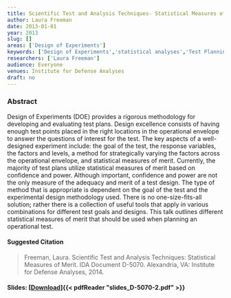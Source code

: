 ```yaml
---
title: Scientific Test and Analysis Techniques- Statistical Measures of Merit
author: Laura Freeman
date: 2013-01-01
year: 2013
slug: []
areas: ['Design of Experiments']
keywords: ['Design of Experiments','statistical analyses','Test Planning','Statistical Measures of Merit']
researchers: ['Laura Freeman']
audience: Everyone
venues: Institute for Defense Analyses
draft: no
---
```




### Abstract
Design of Experiments (DOE) provides a rigorous methodology for developing and evaluating test plans. Design excellence consists of having enough test points placed in the right locations in the operational envelope to answer the questions of interest for the test. The key aspects of a well-designed experiment include: the goal of the test, the response variables, the factors and levels, a method for strategically varying the factors across the operational envelope, and statistical measures of merit. Currently, the majority of test plans utilize statistical measures of merit based on confidence and power. Although important, confidence and power are not the only measure of the adequacy and merit of a test design. The type of method that is appropriate is dependent on the goal of the test and the experimental design methodology used. There is no one-size-fits-all solution; rather there is a collection of useful tools that apply in various combinations for different test goals and designs. This talk outlines different statistical measures of merit that should be used when planning an operational test.

#### Suggested Citation
> Freeman, Laura. Scientific Test and Analysis Techniques: Statistical Measures of Merit. IDA Document D-5070. Alexandria, VA: Institute for Defense Analyses, 2014.

#### Slides: [[Download](slides_D-5070-2.pdf)]{{< pdfReader "slides_D-5070-2.pdf" >}}




